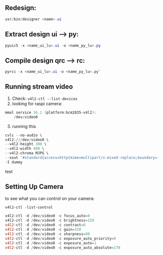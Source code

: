 ## Redesign:
```powershell
usr/bin/designer <name>.ui
```

## Extract design ui --> py:
```powershell
pyuic5 -x <name_ui_lu>.ui -o <name_py_lu>.py
```

## Compile design qrc --> rc:
```powershell
pyrcc -x <name_ui_lu>.ui -o <name_py_lu>.py`
```


## Running stream video
1. Check: `v4l2-ctl --list-devices`
2. looking for raspi camera:
```powershell
mmal service 16.1 (platform:bcm2835-v4l2):
	/dev/video0
```
3. running this
```powershell
cvlc --no-audio \
v4l2:///dev/video0 \
--v4l2-height 300 \
--v4l2-width 400 \
--v4l2-chroma MJPG \
--sout '#standard{access=http{mime=multipart/x-mixed-replace;boundary=--7b3cc56e5f51db803f790dad720ed50a},mux=mpjpeg,dst=:8555/}' \
-I dummy
```
test

## Setting Up Camera

to see what you can control on your camera:

```powershell
v4l2-ctl -list-control

```

```powershell
v4l2-ctl -d /dev/video0 -c focus_auto=0 
v4l2-ctl -d /dev/video0 -c brightness=150
v4l2-ctl -d /dev/video0 -c contrast=0
v4l2-ctl -d /dev/video0 -c gain=150
v4l2-ctl -d /dev/video0 -c sharpness=80
v4l2-ctl -d /dev/video0 -c exposure_auto_priority=0
v4l2-ctl -d /dev/video0 -c exposure_auto=1
v4l2-ctl -d /dev/video0 -c exposure_auto_absolute=170
```